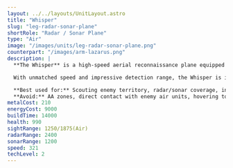 ```yaml
---
layout: ../../layouts/UnitLayout.astro
title: "Whisper"
slug: "leg-radar-sonar-plane"
shortRole: "Radar / Sonar Plane"
type: "Air"
image: "/images/units/leg-radar-sonar-plane.png"
counterpart: "/images/arm-lazarus.png"
description: |
  **The Whisper** is a high-speed aerial reconnaissance plane equipped with long-range radar and sonar arrays. Designed to silently sweep both land and sea for enemy presence, it provides vital intel on unit movement, hidden threats, and naval activity — all from a safe distance.

  With unmatched speed and impressive detection range, the Whisper is ideal for maintaining map control and enabling long-range units like artillery and missile launchers. While completely unarmed and lightly armored, its stealthy, high-altitude flight profile helps keep it out of danger — just avoid enemy anti-air and fighters.

  **Best used for:** Scouting enemy territory, radar/sonar coverage, intel support for long-range units  
  **Avoid:** AA zones, direct contact with enemy air units, hovering too long over hostile areas
metalCost: 210
energyCost: 9000
buildTime: 14000
health: 990
sightRange: 1250/1875(Air)
radarRange: 2400
sonarRange: 1200
speed: 321
techLevel: 2
---
```

